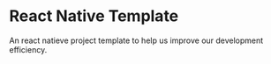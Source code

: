 # React Native Template

An react natieve project template to help us improve our development efficiency.
